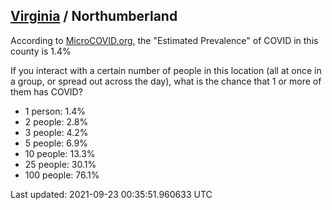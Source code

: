 
## [Virginia](/united-states/virginia) / Northumberland

According to [MicroCOVID.org](http://microcovid.org),
the "Estimated Prevalence" of COVID in this county is 1.4%

If you interact with a certain number of people in this location
(all at once in a group, or spread out across the day), what is the chance that
1 or more of them has COVID?

- 1 person: 1.4%
- 2 people: 2.8%
- 3 people: 4.2%
- 5 people: 6.9%
- 10 people: 13.3%
- 25 people: 30.1%
- 100 people: 76.1%

Last updated: 2021-09-23 00:35:51.960633 UTC
